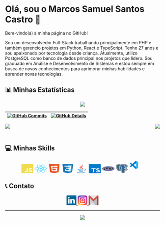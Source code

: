 # Olá, sou o Marcos Samuel Santos Castro 👋

Bem-vindo(a) à minha página no GitHub!

Sou um desenvolvedor Full-Stack trabalhando principalmente em PHP e também gerencio projetos em Python, React e TypeScript. Tenho 27 anos e sou apaixonado por tecnologia desde criança. Atualmente, utilizo PostgreSQL como banco de dados principal nos projetos que lidero. Sou graduado em Análise e Desenvolvimento de Sistemas e estou sempre em busca de novos conhecimentos para aprimorar minhas habilidades e aprender novas tecnologias.

## 📊 Minhas Estatísticas

<div align="center">
  <img src="https://github-profile-trophy.vercel.app/?username=MarcosCast&row=1&column=6&theme=tokyonight&margin-w=15&margin-h=15"/>
</div>

| [![GitHub Commits](http://github-profile-summary-cards.vercel.app/api/cards/productive-time?username=MarcosCast&theme=tokyonight&utcOffset=-3)](https://github.com/vn7n24fzkq/github-profile-summary-cards) | [![GitHub Details](http://github-profile-summary-cards.vercel.app/api/cards/profile-details?username=MarcosCast&theme=tokyonight)](https://github.com/vn7n24fzkq/github-profile-summary-cards) |  
| ----------- | ----------- |

<div>
  <img height="200em" src="https://github-readme-stats.vercel.app/api?username=MarcosCast&show_icons=true&theme=tokyonight&include_all_commits=true&count_private=true"/>
  <img align="right" height="200em" src="https://github-readme-stats.vercel.app/api/top-langs/?username=MarcosCast&layout=compact&langs_count=16&theme=tokyonight"/>
</div>
<br>

## 💻 Minhas Skills

<div align="center"> 
  <img align="center" height="30" width="40" src="https://raw.githubusercontent.com/devicons/devicon/master/icons/javascript/javascript-plain.svg">
  <img align="center" height="30" width="40" src="https://raw.githubusercontent.com/devicons/devicon/master/icons/react/react-original.svg">
  <img align="center" height="30" width="40" src="https://raw.githubusercontent.com/devicons/devicon/master/icons/html5/html5-original.svg">
  <img align="center" height="30" width="40" src="https://raw.githubusercontent.com/devicons/devicon/master/icons/css3/css3-original.svg">
  <img align="center" height="30" width="40" src="https://raw.githubusercontent.com/devicons/devicon/master/icons/java/java-original.svg">
  <img align="center" height="30" width="40" src="https://raw.githubusercontent.com/devicons/devicon/master/icons/typescript/typescript-original.svg">
  <img align="center" height="30" width="40" src="https://raw.githubusercontent.com/devicons/devicon/master/icons/php/php-original.svg">
  <img align="center" height="30" width="40" src="https://raw.githubusercontent.com/devicons/devicon/master/icons/postgresql/postgresql-original.svg">
  <img src="./images/vs-code.svg" width="32" height="32" />
</div>

## 📞 Contato

<div align='center'>
  <a href="https://www.linkedin.com/in/marcos--castro/" target="_blank" rel="noreferrer">
    <img src="./images/linkedin.svg" width="32" height="32" />
  </a>
  <a href="https://www.instagram.com/ss_castro/" target="_blank" rel="noreferrer">
    <img src="./images/instagram.png" width="32" height="32" />
  </a>
  <a href="mailto:marcos.ortsac@gmail.com" target="_blank" rel="noreferrer">
    <img src="./images/gmail.svg" width="32" height="32" />
  </a>
</div>

---------------------------------------------------------------------------------------------------------------------------------------

<div align='center'>
  <a href="http://www.github.com/MarcosCast"><img src="https://github-readme-streak-stats.herokuapp.com/?user=MarcosCast&theme=tokyonight&stroke=2ea043&background=171717&ring=3382ed&fire=ff6347&currStreakNum=0bd967&currStreakLabel=3382ed&sideNums=0bd967&sideLabels=3382ed&dates=0bd967&hide_border=true" /></a>
</div>
